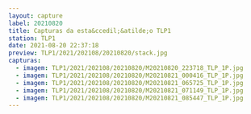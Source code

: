 ```yaml
---
layout: capture
label: 20210820
title: Capturas da esta&ccedil;&atilde;o TLP1
station: TLP1
date: 2021-08-20 22:37:18
preview: TLP1/2021/202108/20210820/stack.jpg
capturas:
  - imagem: TLP1/2021/202108/20210820/M20210820_223718_TLP_1P.jpg
  - imagem: TLP1/2021/202108/20210820/M20210821_000416_TLP_1P.jpg
  - imagem: TLP1/2021/202108/20210820/M20210821_065725_TLP_1P.jpg
  - imagem: TLP1/2021/202108/20210820/M20210821_071149_TLP_1P.jpg
  - imagem: TLP1/2021/202108/20210820/M20210821_085447_TLP_1P.jpg
---
```

